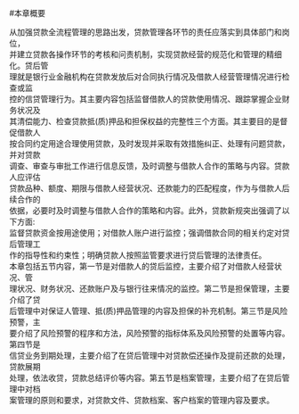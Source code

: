 #本章概要
<p>从加强贷款全流程管理的思路出发，贷款管理各环节的责任应落实到具体部门和岗位， <br />
      并建立贷款各操作环节的考核和问责机制，实现贷款经营的规范化和管理的精细化。贷后管 <br />
      理就是银行业金融机构在贷款发放后对合同执行情况及借款人经营管理情况进行检查或监 <br />
      控的信贷管理行为。其主要内容包括监督借款人的贷款使用情况、跟踪掌握企业财务状况及 <br />
      其清偿能力、检查贷款抵(质)押品和担保权益的完整性三个方面。其主要目的是督促借款人 <br />
      按合同约定用途合理使用贷款，及时发现并采取有效措施纠正、处理有问题贷款，并对贷款 <br />
      调查、审查与审批工作进行信息反馈，及时调整与借款人合作的策略与内容。贷款人应评估 <br />
      贷款品种、额度、期限与借款人经营状况、还款能力的匹配程度，作为与借款人后续合作的 <br />
      依据，必要时及时调整与借款人合作的策略和内容。此外，贷款新规突出强调了以下方面: <br />
      监督贷款资金按用途使用；对借款人账户进行监控；强调借款合同的相关约定对贷后管理工 <br />
      作的指导性和约束性；明确贷款人按照监管要求进行贷后管理的法律责任。 <br />
本章包括五节内容，第一节是对借款人的贷后监控，主要介绍了对借款人经营状况、管 <br />
理状况、财务状况、还款账户及与银行往来情况的监控。第二节是担保管理，主要介绍了贷 <br />
后管理中对保证人管理、抵(质)押品管理的内容及担保的补充机制。第三节是风险预警，主 <br />
要介绍了风险预警的程序和方法，风险预警的指标体系及风险预警的处置等内容。第四节是 <br />
信贷业务到期处理，主要介绍了在贷后管理中对贷款偿还操作及提前还款的处理，贷款展期 <br />
处理，依法收贷，贷款总结评价等内容。第五节是档案管理，主要介绍了在贷后管理中对档 <br />
案管理的原则和要求，对贷款文件、贷款档案、客户档案的管理内容及要求。<br />
    </p>